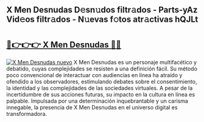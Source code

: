 ## X Men Desnudas D𝚎sn𝚞dos filtr𝚊dos - Parts-yAz Vid𝚎os filtr𝚊dos - N𝚞evas f𝚘tos atr𝚊ctivas hQJLt

# <h2><a href="http://mb92842.tromn.icu/?c=X+Men+Desnudas">🔗👉👉👉 X Men Desnudas 🔗🔗</a></h2>

[![X Men Desnudas nuevo](https://i.imgur.com/pEAQMta.gif)](http://mb92842.tromn.icu/?c=X+Men+Desnudas)
X Men Desnudas es un personaje multifacético y debatido, cuyas complejidades se resisten a una definición fácil.  Su método poco convencional de interactuar con audiencias en línea ha atraído y ofendido a los observadores, estimulando debates sobre el consentimiento, la identidad y las complejidades de las sociedades virtuales. A pesar de la incertidumbre de sus acciones futuras, su impacto en la cultura en línea es palpable. Impulsada por una determinación inquebrantable y un carisma innegable, la presencia de X Men Desnudas en el universo digital es transformadora.
